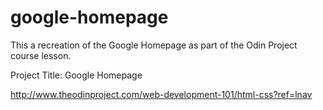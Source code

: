 # google-homepage
This a recreation of the Google Homepage as part of the Odin Project course lesson.

Project Title: Google Homepage

http://www.theodinproject.com/web-development-101/html-css?ref=lnav